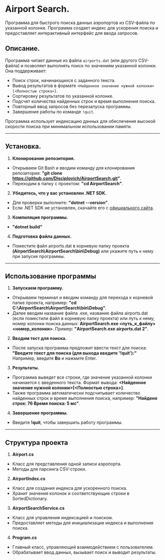 # Airport Search.

Программа для быстрого поиска данных аэропортов из CSV-файла по указанной колонке. Программа создает индекс для ускорения поиска и предоставляет интерактивный интерфейс для ввода запросов.

## Описание.

Программа читает данные из файла `airports.dat` (или другого CSV-файла) и позволяет выполнять поиск по значениям указанной колонки. Она поддерживает:
- Поиск строк, начинающихся с заданного текста.
- Вывод результатов в формате `<Найденное значение нужной колонки>[<Полностью строка>]`.
- Сортировку результатов по указанной колонке.
- Подсчет количества найденных строк и время выполнения поиска.
- Повторный ввод запросов без перезапуска программы.
- Завершение работы по команде `!quit`.

Программа использует индексацию данных для обеспечения высокой скорости поиска при минимальном использовании памяти.

---

## Установка.

1. **Клонирование репозитория.**
- Открываем Git Bash и вводим команду для клонирования репозитория:
**"git clone https://github.com/Disciplovich/AirportSearch.git"**.
- Переходим в папку с проектом:
**"cd AirportSearch"**.
2. **Убедитесь, что у вас установлен .NET SDK.**
- Для проверки выполните:
**"dotnet --version"**.
- Если .NET SDK не установлен, скачайте его с [официального сайта](https://dotnet.microsoft.com/ru-ru/download?spm=a2ty_o01.29997173.0.0.22d63feaDgQdpC).
3. **Компиляция программы.**
- **"dotnet build"**
4. **Подготовка файла данных.**
- Поместите файл airports.dat в корневую папку проекта **(AirportSearch\AirportSearch\bin\Debug)** или укажите путь к нему при запуске программы.

---

## Использование программы

1. **Запускаем программу.**
- Открываем терминал и вводим команду для перехода к корневой папке проекта, например:
**"cd C:\AirportSearch\AirportSearch\bin\Debug"**.
- Далее вводим название файла .exe, название файла airports.dat (если поместили файл в корневую папку проекта) или путь к нему, номер колонки поиска данных:
**AirportSearch.exe <путь_к_файлу> <номер_колонки>**.
Пример: **"AirportSearch.exe airports.dat 2"**.
2. **Вводим тест для поиска.**
- После запуска программа предложит ввести текст для поиска: **"Введите текст для поиска (для выхода введите '!quit'):"**
Например, введите **Bo** и нажмите Enter.
3. **Результаты.**
- Программа выведет все строки, где значение указанной колонки начинается с введенного текста.
Формат вывода: **<Найденное значение нужной колонки>[<Полностью строка>]**.
- Также программа автоматически подсчитывает количество найденных строк и время выполнения поиска, например:
**"Найдено строк: 76
Время поиска: 5 мс"**.
4. **Завершение программы.**
- Введите **!quit**, чтобы завершить работу программы.

---

## Структура проекта
1. **Airport.cs**
- Класс для представления одной записи аэропорта.
- Методы для парсинга CSV-строки.
2. **AirportIndex.cs**
- Класс для создания индекса для ускоренного поиска.
- Хранит значения колонок и соответствующие строки в SortedDictionary.
3. **AirportSearchService.cs**
- Класс для управления индексацией и поиском.
- Предоставляет методы для инициализации индекса и выполнения поиска.
4. **Program.cs**
- Главный класс, управляющий взаимодействием с пользователем.
- Обрабатывает ввод данных, вызывает поиск и выводит результаты.
